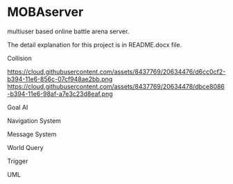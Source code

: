 # MOBAserver
multiuser based online battle arena server.

The detail explanation for this project is in README.docx file.

Collision

https://cloud.githubusercontent.com/assets/8437769/20634476/d6cc0cf2-b394-11e6-856c-07cf948ae2bb.png
https://cloud.githubusercontent.com/assets/8437769/20634478/dbce8086-b394-11e6-98af-a7e3c23d8eaf.png


Goal AI


Navigation System


Message System

World Query

Trigger

UML
